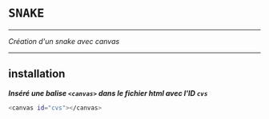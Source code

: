 # `SNAKE`

***
*Création d'un snake avec canvas*
***
## installation 
 
 ***Inséré une balise `<canvas>` dans le fichier html avec l'ID ``cvs``***
 
 ```sh
<canvas id="cvs"></canvas>
```
